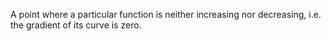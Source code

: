 A point where a particular function is neither increasing nor
decreasing, i.e. the gradient of its curve is zero.
